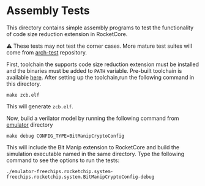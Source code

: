 # Assembly Tests

This directory contains simple assembly programs to test the functionality of code size reduction extension in RocketCore. 

:warning: These tests may not test the corner cases. More mature test suites will come from [arch-test](https://github.com/riscv-non-isa/riscv-arch-test) repository.

First, toolchain the supports code size reduction extension must be installed and the binaries must be added to `PATH` variable. Pre-built toolchain is available [here](https://www.embecosm.com/resources/tool-chain-downloads/#corev). After setting up the toolchain,run the following command in this directory.

```
make zcb.elf
```

This will generate `zcb.elf`. 

Now, build a verilator model by running the following command from [emulator](/emulator/) directory

```
make debug CONFIG_TYPE=BitManipCryptoConfig
```

This will include the Bit Manip extension to RocketCore and build the simulation executable named in the same directory. Type the following command to see the options to run the tests:
```
./emulator-freechips.rocketchip.system-freechips.rocketchip.system.BitManipCryptoConfig-debug
```